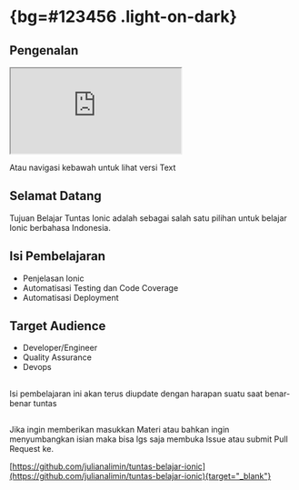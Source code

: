 # {bg=#123456 .light-on-dark}

## Pengenalan
<iframe src="https://www.youtube.com/embed/ZcY56CJmPpU"></iframe>

Atau navigasi kebawah untuk lihat versi Text


## Selamat Datang
Tujuan Belajar Tuntas Ionic adalah sebagai salah satu pilihan untuk belajar Ionic berbahasa Indonesia.

## Isi Pembelajaran
* Penjelasan Ionic
* Automatisasi Testing dan Code Coverage 
* Automatisasi Deployment

## Target Audience
* Developer/Engineer
* Quality Assurance
* Devops

## 
Isi pembelajaran ini akan terus diupdate dengan harapan suatu saat benar-benar tuntas

## 
Jika ingin memberikan masukkan Materi atau bahkan ingin menyumbangkan isian maka bisa lgs saja membuka Issue atau submit Pull Request ke.

[https://github.com/julianalimin/tuntas-belajar-ionic](https://github.com/julianalimin/tuntas-belajar-ionic){target="_blank"}
